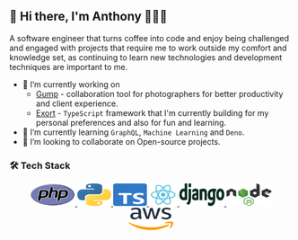 ## 👋 Hi there, I'm Anthony 👨🏻‍💻

A software engineer that turns coffee into code and enjoy being challenged and engaged with projects that require me to work outside my comfort and knowledge set, as continuing to learn new technologies and development techniques are important to me.

- 🔭 I’m currently working on
  - [Gump](https://gump.gg) - collaboration tool for photographers for better productivity and client experience.
  - [Exort](https://github.com/tontonskie/exort) - `TypeScript` framework that I'm currently building for my personal preferences and also for fun and learning.
- 🌱 I’m currently learning `GraphQL`, `Machine Learning` and `Deno`.
- 👯 I’m looking to collaborate on Open-source projects.

### 🛠 Tech Stack

<p align="center">
  <a href="https://www.php.net/">
    <img title="PHP" src="https://raw.githubusercontent.com/tontonskie/tontonskie/master/assets/php.svg" width="80" height="40"/>
  </a>
  <a href="https://www.python.org/">
    <img title="Python" src="https://raw.githubusercontent.com/tontonskie/tontonskie/master/assets/python.svg" width="60" height="40"/>
  </a>
  <a href="https://www.typescriptlang.org/">
    <img title="TypeScript" src="https://raw.githubusercontent.com/tontonskie/tontonskie/master/assets/typescript.svg" width="60" height="40"/>
  </a>
  <a href="https://reactjs.org">
    <img title="React" src="https://raw.githubusercontent.com/tontonskie/tontonskie/master/assets/react.svg" width="50" height="40"/>
  </a>
  <a href="https://www.djangoproject.com/">
    <img title="Django" src="https://raw.githubusercontent.com/tontonskie/tontonskie/master/assets/django.svg" width="80" height="40"/>
  </a>
  <a href="https://nodejs.org/">
    <img title="NodeJS" src="https://raw.githubusercontent.com/tontonskie/tontonskie/master/assets/nodejs.svg" width="80" height="40"/>
  </a>
  <a href="https://aws.amazon.com/">
    <img title="AWS" src="https://raw.githubusercontent.com/tontonskie/tontonskie/master/assets/aws.svg" width="80" height="40"/>
  </a>
</p>
